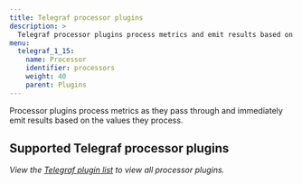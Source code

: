 ```yaml
---
title: Telegraf processor plugins
description: >
  Telegraf processor plugins process metrics and emit results based on the values processed.
menu:
  telegraf_1_15:
    name: Processor
    identifier: processors
    weight: 40
    parent: Plugins
---
```


Processor plugins process metrics as they pass through and immediately emit results based on the values they process.

## Supported Telegraf processor plugins
_View the [Telegraf plugin list](/telegraf/v1.15/plugins/plugin-list/) to view all processor plugins._

